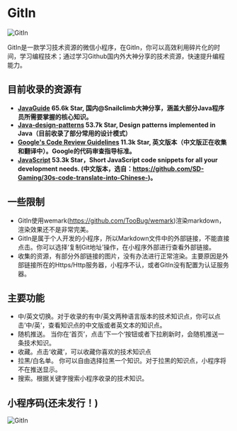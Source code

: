 # GitIn
![GitIn](https://6170-apptest-0htg6-1300270452.tcb.qcloud.la/GitIn.png)

GitIn是一款学习技术资源的微信小程序，在GitIn，你可以高效利用碎片化的时间，学习编程技术；通过学习Github国内外大神分享的技术资源，快速提升编程能力。

## 目前收录的资源有
* **[JavaGuide](https://github.com/Snailclimb/JavaGuide) 65.6k Star, 国内@Snailclimb大神分享，涵盖大部分Java程序员所需要掌握的核心知识。**
* **[Java-design-patterns](https://github.com/iluwatar/java-design-patterns) 53.7k Star, Design patterns implemented in Java（目前收录了部分常用的设计模式）**
* **[Google's Code Review Guidelines](https://github.com/google/eng-practices) 11.3k Star, 英文版本（中文版正在收集和翻译中）。Google的代码审查指导标准。**
* **[JavaScript](https://github.com/30-seconds/30-seconds-of-code) 53.3k Star，Short JavaScript code snippets for all your development needs. (中文版本，选自：https://github.com/SD-Gaming/30s-code-translate-into-Chinese-)。**
## 一些限制
 - GitIn使用wemark(https://github.com/TooBug/wemark)渲染markdown，渲染效果还不是非常完美。
 - GitIn是属于个人开发的小程序，所以Markdown文件中的外部链接，不能直接点击。你可以选择‘复制Git地址’操作，在小程序外部进行查看外部链接。
 - 收集的资源，有部分外部链接的图片，没有办法进行正常渲染。主要原因是外部链接所在的Https/Http服务器，小程序不认，或者GitIn没有配置为认证服务器。
 
## 主要功能
- 中/英文切换。对于收录的有中/英文两种语言版本的技术知识点，你可以点击’中/英‘，查看知识点的中文版或者英文本的知识点。
- 随机推送。 当你在‘首页’，点击’下一个‘按钮或者下拉刷新时，会随机推送一条技术知识。
- 收藏。点击‘收藏’，可以收藏你喜欢的技术知识点
- 拉黑/白名单。 你可以自由选择拉黑一个知识。对于拉黑的知识点，小程序将不在推送显示。
- 搜索。根据关键字搜索小程序收录的技术知识。

## 小程序码(还未发行！)
![GitIn](https://6170-apptest-0htg6-1300270452.tcb.qcloud.la/gh_3b3d7b8f103c_344.jpg)